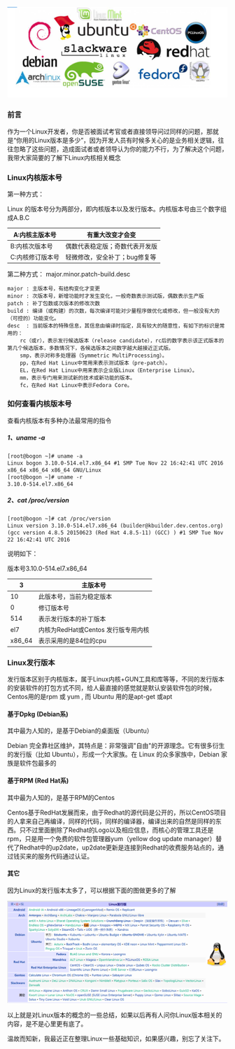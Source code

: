 ![text](./assets/2.png)


### 前言

作为一个Linux开发者，你是否被面试考官或者直接领导问过同样的问题，那就是“你用的Linux版本是多少”，因为开发人员有时候多关心的是业务相关逻辑，往往忽略了这些问题，造成面试者或者领导认为你的能力不行，为了解决这个问题，我带大家简要的了解下Linux内核相关概念

### Linux内核版本号

第一种方式：

Linux 的版本号分为两部分，即内核版本以及发行版本。内核版本号由三个数字组成A.B.C

| A:内核主版本号   | 有重大改变才会变               |
| ---------------- | ------------------------------ |
| B:内核次版本号   | 偶数代表稳定版；奇数代表开发版 |
| C:内核修订版本号 | 轻微修改，安全补丁；bug修复等  |

第二种方式：
major.minor.patch-build.desc

```
major : 主版本号，有结构变化才变更 
minor : 次版本号，新增功能时才发生变化，一般奇数表示测试版，偶数表示生产版 
patch : 补丁包数或次版本的修改次数 
build : 编译（或构建）的次数，每次编译可能对少量程序做优化或修改，但一般没有大的（可控的）功能变化。
desc  : 当前版本的特殊信息，其信息由编译时指定，具有较大的随意性，有如下的标识是常用的： 
    rc（或r），表示发行候选版本（release candidate），rc后的数字表示该正式版本的第几个候选版本，多数情况下，各候选版本之间数字越大越接近正式版。
    smp，表示对称多处理器（Symmetric MultiProcessing）。
    pp，在Red Hat Linux中常用来表示测试版本（pre-patch）。
    EL，在Red Hat Linux中用来表示企业版Linux（Enterprise Linux）。
    mm，表示专门用来测试新的技术或新功能的版本。
    fc，在Red Hat Linux中表示Fedora Core。 
```



### 如何查看内核版本号

查看内核版本有多种办法最常用的指令

##### 1、uname -a

```
[root@bogon ~]# uname -a
Linux bogon 3.10.0-514.el7.x86_64 #1 SMP Tue Nov 22 16:42:41 UTC 2016 x86_64 x86_64 x86_64 GNU/Linux
[root@bogon ~]# uname -r
3.10.0-514.el7.x86_64
```

##### 2、cat /proc/version

```
[root@bogon ~]# cat /proc/version 
Linux version 3.10.0-514.el7.x86_64 (builder@kbuilder.dev.centos.org) (gcc version 4.8.5 20150623 (Red Hat 4.8.5-11) (GCC) ) #1 SMP Tue Nov 22 16:42:41 UTC 2016
```

说明如下：

 版本号3.10.0-514.el7.x86_64

| 3      | 主版本号                            |
| ------ | ----------------------------------- |
| 10     | 此版本号，当前为稳定版本            |
| 0      | 修订版本号                          |
| 514    | 表示发行版本的补丁版本              |
| el7    | 内核为RedHat或Centos 发行版专用内核 |
| x86_64 | 表示采用的是84位的cpu               |

### Linux发行版本

发行版本区别于内核版本，属于Linux内核+GUN工具和库等等，不同的发行版本的安装软件的打包方式不同，给人最直接的感觉就是默认安装软件包的时候，Centos用的是rpm 或 yum , 而 Ubuntu 用的是apt-get 或apt

#### 基于Dpkg (Debian系)

其中最为人知的，是基于Debian的桌面版（Ubuntu）

Debian 完全靠社区维护，其特点是：非常强调"自由"的开源理念。它有很多衍生的发行版（比如 Ubuntu），形成一个大家族。在 Linux 的众多家族中，Debian 家族是软件包最多的

#### 基于RPM (Red Hat系)

其中最为人知的，是基于RPM的Centos 

Centos基于RedHat发展而来，由于Redhat的源代码是公开的，所以CentOS项目的人拿来自己再编译，同样的代码，同样的编译器，编译出来的自然是同样的东西。只不过里面删除了Redhat的Logo以及相应信息，而核心的管理工具还是rpm，只是用一个免费的软件包管理器yum（yellow dog update manager）替代了Redhat中的up2date，up2date更新是连接到Redhat的收费服务站点的，通过钱买来的服务代码通过认证。

#### 其它

因为Linux的发行版本太多了，可以根据下面的图做更多的了解

![text](./assets/1593271804867.png)



以上就是对Linux版本的概念的一些总结，如果以后再有人问你Linux版本相关的内容，是不是心里更有底了。

温故而知新，我最近正在整理Linux一些基础知识，如果感兴趣，别忘了关注下。
